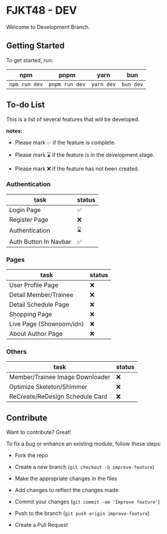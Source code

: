 # FJKT48 - DEV

Welcome to Development Branch.

## Getting Started

To get started, run:

| npm           | pnpm           | yarn       | bun       |
| ------------- | -------------- | ---------- | --------- |
| `npm run dev` | `pnpm run dev` | `yarn dev` | `bun dev` |

## To-do List

This is a list of several features that will be developed.

**notes:**

- Please mark ✅ if the feature is complete.

- Please mark ⌛️ if the feature is in the development stage.

- Please mark ❌ if the feature has not been created.

### Authentication

| task                  | status |
| --------------------- | ------ |
| Login Page            | ✅     |
| Register Page         | ❌     |
| Authentication        | ⌛️     |
| Auth Button In Navbar | ✅     |

### Pages

| task                     | status |
| ------------------------ | ------ |
| User Profile Page        | ❌     |
| Detail Member/Trainee    | ❌     |
| Detail Schedule Page     | ❌     |
| Shopping Page            | ❌     |
| Live Page (Showroom/idn) | ❌     |
| About Author Page        | ❌     |

### Others

| task                            | status |
| ------------------------------- | ------ |
| Member/Trainee Image Downloader | ❌     |
| Optimize Skeleton/Shimmer       | ❌     |
| ReCreate/ReDesign Schedule Card | ❌     |

## Contribute

Want to contribute? Great!

To fix a bug or enhance an existing module, follow these steps:

- Fork the repo

- Create a new branch (`git checkout -b improve-feature`)

- Make the appropriate changes in the files

- Add changes to reflect the changes made

- Commit your changes (`git commit -am 'Improve feature'`)

- Push to the branch (`git push origin improve-feature`)

- Create a Pull Request
